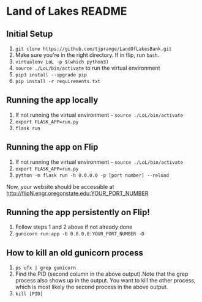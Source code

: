 # Land of Lakes README

## Initial Setup

1. `git clone https://github.com/tjprange/LandOfLakesBank.git`
2. Make sure you're in the right directory. If in flip, run `bash`. 
3. `virtualenv LoL -p $(which python3)`
4. `source ./LoL/bin/activate` to run the virtual environment
5. `pip3 install --upgrade pip`
6. `pip install -r requirements.txt`

## Running the app locally

1. If not running the virtual environment - `source ./LoL/bin/activate`
2. `export FLASK_APP=run.py`
3. `flask run`

## Running the app on Flip

1. If not running the virtual environment - `source ./LoL/bin/activate`
2. `export FLASK_APP=run.py`
3. `python -m flask run -h 0.0.0.0 -p [port number] --reload`

Now, your website should be accessible at http://flipN.engr.oregonstate.edu:YOUR_PORT_NUMBER

## Running the app persistently on Flip!

1. Follow steps 1 and 2 above if not already done
2. `gunicorn run:app -b 0.0.0.0:YOUR_PORT_NUMBER -D` 

## How to kill an old gunicorn process

1. `ps ufx | grep gunicorn`
2. Find the PID (second column in the above output).Note that the grep process also shows up in the output. You want to kill the other process, which is most likely the second process in the above output.
3. `kill [PID]`
